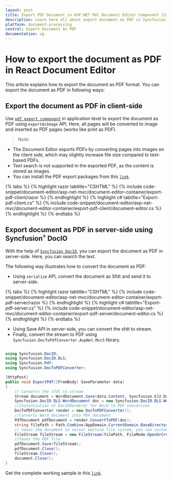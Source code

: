 ```yaml
---
layout: post
title: Export PDF Document in ASP.NET MVC Document Editor Component |Syncfusion
description: Learn here all about export document as PDF in Syncfusion ASP.NET MVC Document Editor component of Syncfusion Essential JS 2 and more.
platform: document-processing
control: Export Document As PDF
documentation: ug
---
```



# How to export the document as PDF in React Document Editor

This article explains how to export the document as PDF format. You can export the document as PDF in following ways:

## Export the document as PDF in client-side

Use [`pdf export component`](https://www.npmjs.com/package/@syncfusion/ej2-pdf-export) in application level to export the document as PDF using `exportAsImage` API. Here, all pages will be converted to image and inserted as PDF pages (works like print as PDF).

>Note: 
* The Document Editor exports PDFs by converting pages into images on the client side, which may slightly increase file size compared to text-based PDFs.
* Text search is not supported in the exported PDF, as the content is stored as images.
* You can install the PDF export packages from this [`link`](https://www.npmjs.com/package/@syncfusion/ej2-pdf-export).


{% tabs %}
{% highlight razor tabtitle="CSHTML" %}
{% include code-snippet/document-editor/asp-net-mvc/document-editor-container/export-pdf-client/razor %}
{% endhighlight %}
{% highlight c# tabtitle="Export-pdf-client.cs" %}
{% include code-snippet/document-editor/asp-net-mvc/document-editor-container/export-pdf-client/document-editor.cs %}
{% endhighlight %}
{% endtabs %}



## Export document as PDF in server-side using Syncfusion<sup style="font-size:70%">&reg;</sup> DocIO

With the help of [`Syncfusion DocIO`](https://help.syncfusion.com/file-formats/docio/word-to-pdf), you can export the document as PDF in server-side. Here, you can search the text.

The following way illustrates how to convert the document as PDF:

* Using `serialize` API, convert the document as Sfdt and send it to server-side.


{% tabs %}
{% highlight razor tabtitle="CSHTML" %}
{% include code-snippet/document-editor/asp-net-mvc/document-editor-container/export-pdf-server/razor %}
{% endhighlight %}
{% highlight c# tabtitle="Export-pdf-server.cs" %}
{% include code-snippet/document-editor/asp-net-mvc/document-editor-container/export-pdf-server/document-editor.cs %}
{% endhighlight %}
{% endtabs %}


* Using Save API in server-side, you can convert the sfdt to stream.
* Finally, convert the stream to PDF using `Syncfusion.DocToPdfConverter.AspNet.Mvc5` library.

```csharp

using Syncfusion.DocIO;
using Syncfusion.DocIO.DLS;
using Syncfusion.Pdf;
using Syncfusion.DocToPDFConverter;

[HttpPost]
public void ExportPdf([FromBody] SaveParameter data)
{
    // Converts the sfdt to stream
    Stream document = WordDocument.Save(data.Content, Syncfusion.EJ2.DocumentEditor.FormatType.Docx);
    Syncfusion.DocIO.DLS.WordDocument doc = new Syncfusion.DocIO.DLS.WordDocument(document, Syncfusion.DocIO.FormatType.Docx);
    //Instantiation of DocIORenderer for Word to PDF conversion
    DocToPDFConverter render = new DocToPDFConverter();
    //Converts Word document into PDF document
    PdfDocument pdfDocument = render.ConvertToPDF(doc);
    string filePath = Path.Combine(AppDomain.CurrentDomain.BaseDirectory, "App_Data", "sample.pdf");
    // Saves the document to server machine file system, you can customize here to save into databases or file servers based on requirement.
    FileStream fileStream = new FileStream(filePath, FileMode.OpenOrCreate, FileAccess.ReadWrite);
    //Saves the PDF file
    pdfDocument.Save(fileStream);
    pdfDocument.Close();
    fileStream.Close();
    document.Close();
}

```


Get the complete working sample in this [`link`](https://github.com/SyncfusionExamples/Export-document-as-PDF-in-Document-Editor/).